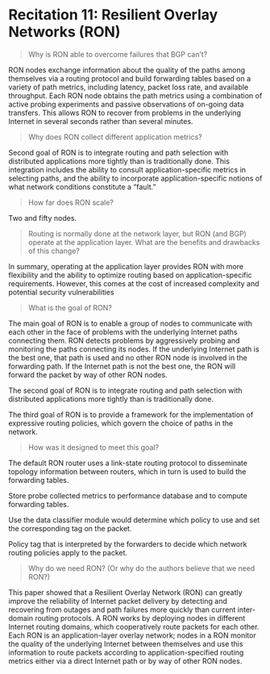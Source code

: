 # Recitation 11: Resilient Overlay Networks (RON)

> Why is RON able to overcome failures that BGP can’t?
> 

RON nodes exchange information about the quality of the paths among themselves via a routing protocol and build forwarding tables based on a variety of path metrics, including latency, packet loss rate, and available throughput. Each RON node obtains the path metrics using a combination of active probing experiments and passive observations of on-going data transfers. This  allows RON to recover from problems in the underlying Internet in several seconds rather than several minutes.

> Why does RON collect different application metrics?
> 

Second goal of RON is to integrate routing and path selection with distributed applications more tightly than is traditionally done. This integration includes the ability to consult application-specific metrics in selecting paths, and the ability to incorporate application-specific notions of what network conditions constitute a “fault.”

> How far does RON scale?
> 

Two and fifty nodes.

> Routing is normally done at the network layer, but RON (and BGP) operate at the application layer. What are the benefits and drawbacks of this change?
> 

In summary, operating at the application layer provides RON with more flexibility and the ability to optimize routing based on application-specific requirements. However, this comes at the cost of increased complexity and potential security vulnerabilities

> What is the goal of RON?
> 

The main goal of RON is to enable a group of nodes to communicate with each other in the face of problems with the underlying Internet paths connecting them. RON detects problems by aggressively probing and monitoring the paths connecting its nodes. If the underlying Internet path is the best one, that path is used and no other RON node is involved in the forwarding path. If the Internet path is not the best one, the RON will forward the packet by way of other RON nodes.

The second goal of RON is to integrate routing and path selection with distributed applications more tightly than is traditionally done.

The third goal of RON is to provide a framework for the implementation of expressive routing policies, which govern the choice of paths in the network.

> How was it designed to meet this goal?
> 

The default RON router uses a link-state routing protocol to disseminate topology information between routers, which in turn is used to build the forwarding tables.

Store probe collected metrics to performance database and to compute forwarding tables.

Use the data classifier module would determine which policy to use and set the corresponding tag on the packet.

Policy tag that is interpreted by the forwarders to decide which network routing policies apply to the packet.

> Why do we need RON? (Or why do the authors believe that we need RON?)
> 

This paper showed that a Resilient Overlay Network (RON) can greatly improve the reliability of Internet packet delivery by detecting and recovering from outages and path failures more quickly than current inter-domain routing protocols. A RON works by deploying nodes in different Internet routing domains, which cooperatively route packets for each other. Each RON is an application-layer overlay network; nodes in a RON monitor the quality of the underlying Internet between themselves and use this information to route packets according to application-specified routing metrics either via a direct Internet path or by way of other RON nodes.